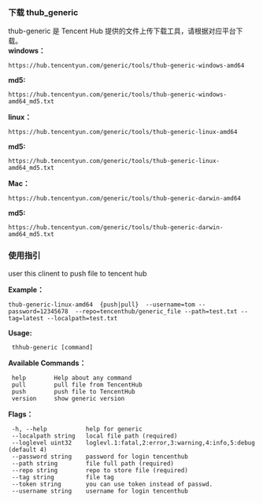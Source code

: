 ### 下载 thub_generic
thub-generic 是 Tencent Hub 提供的文件上传下载工具，请根据对应平台下载。  
**windows：**
```
https://hub.tencentyun.com/generic/tools/thub-generic-windows-amd64
```  
**md5:**
```
https://hub.tencentyun.com/generic/tools/thub-generic-windows-amd64_md5.txt
```  

**linux：**
```
https://hub.tencentyun.com/generic/tools/thub-generic-linux-amd64
```  
**md5:**
```
https://hub.tencentyun.com/generic/tools/thub-generic-linux-amd64_md5.txt
```  

**Mac：**
```
https://hub.tencentyun.com/generic/tools/thub-generic-darwin-amd64
``` 
**md5:**
```
https://hub.tencentyun.com/generic/tools/thub-generic-darwin-amd64_md5.txt
```  

### 使用指引
user this clinent to push file to tencent hub

**Example：**
```
thub-generic-linux-amd64  {push|pull}  --username=tom --password=12345678  --repo=tencenthub/generic_file --path=test.txt --tag=latest --localpath=test.txt
```
  
**Usage:**
     
     thhub-generic [command]
     
**Available Commands：**
     
     help        Help about any command
     pull        pull file from TencentHub
     push        push file to TencentHub
     version     show generic version
     
**Flags：**
     
     -h, --help           help for generic
     --localpath string   local file path (required)
     --loglevel uint32    loglevl.1:fatal,2:error,3:warning,4:info,5:debug (default 4)
     --password string    password for login tencenthub
     --path string        file full path (required)
     --repo string        repo to store file (required)
     --tag string         file tag
     --token string       you can use token instead of passwd.
     --username string    username for login tencenthub 



